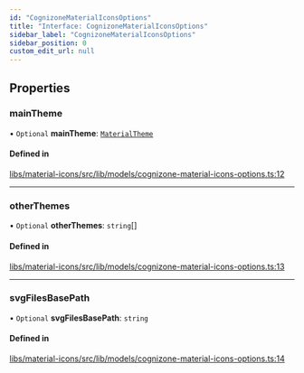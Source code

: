 ```yaml
---
id: "CognizoneMaterialIconsOptions"
title: "Interface: CognizoneMaterialIconsOptions"
sidebar_label: "CognizoneMaterialIconsOptions"
sidebar_position: 0
custom_edit_url: null
---
```


## Properties

### mainTheme

• `Optional` **mainTheme**: [`MaterialTheme`](../enums/MaterialTheme)

#### Defined in

[libs/material-icons/src/lib/models/cognizone-material-icons-options.ts:12](https://github.com/cognizone/ng-cognizone/blob/0401c67/libs/material-icons/src/lib/models/cognizone-material-icons-options.ts#L12)

___

### otherThemes

• `Optional` **otherThemes**: `string`[]

#### Defined in

[libs/material-icons/src/lib/models/cognizone-material-icons-options.ts:13](https://github.com/cognizone/ng-cognizone/blob/0401c67/libs/material-icons/src/lib/models/cognizone-material-icons-options.ts#L13)

___

### svgFilesBasePath

• `Optional` **svgFilesBasePath**: `string`

#### Defined in

[libs/material-icons/src/lib/models/cognizone-material-icons-options.ts:14](https://github.com/cognizone/ng-cognizone/blob/0401c67/libs/material-icons/src/lib/models/cognizone-material-icons-options.ts#L14)
